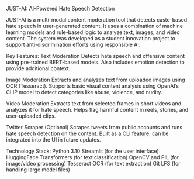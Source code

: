 JUST-AI: AI-Powered Hate Speech Detection

JUST-AI is a multi-modal content moderation tool that detects caste-based hate speech in user-generated content. It uses a combination of machine learning models and rule-based logic to analyze text, images, and video content. The system was developed as a student innovation project to support anti-discrimination efforts using responsible AI.

Key Features:
Text Moderation
Detects hate speech and offensive content using pre-trained BERT-based models.
Also includes emotion detection to provide additional context.

Image Moderation
Extracts and analyzes text from uploaded images using OCR (Tesseract).
Supports basic visual content analysis using OpenAI’s CLIP model to detect categories like abuse, violence, and nudity.

Video Moderation
Extracts text from selected frames in short videos and analyzes it for hate speech.
Helps flag harmful content in reels, stories, and user-uploaded clips.

Twitter Scraper (Optional)
Scrapes tweets from public accounts and runs hate speech detection on the content.
Built as a CLI feature; can be integrated into the UI in future updates.

Technology Stack:
Python 3.10
Streamlit (for the user interface)
HuggingFace Transformers (for text classification)
OpenCV and PIL (for image/video processing)
Tesseract OCR (for text extraction)
Git LFS (for handling large model files)

